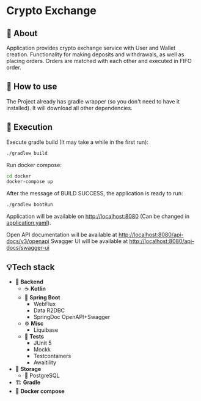 # Crypto Exchange

## 🔎 About
Application provides crypto exchange service with User and Wallet creation.
Functionality for making deposits and withdrawals, as well as placing orders.
Orders are matched with each other and executed in FIFO order.

## 📖 How to use
The Project already has gradle wrapper (so you don't need to have it installed).
It will download all other dependencies.

## 🚀 Execution
Execute gradle build (It may take a while in the first run):
```sh
./gradlew build
```
Run docker compose:
```sh
cd docker
docker-compose up
```
After the message of BUILD SUCCESS, the application is ready to run:
```sh
./gradlew bootRun
```

Application will be available on [http://localhost:8080](http://localhost:8080)
(Can be changed in [application.yaml](src/main/resources/application.yaml)).

Open API documentation will be available at [http://localhost:8080/api-docs/v3/openapi](http://localhost:8080/api-docs/v3/openapi)
Swagger UI will be available at [http://localhost:8080/api-docs/swagger-ui](http://localhost:8080/api-docs/swagger-ui)


## 💡Tech stack
- 🧠 **Backend**
    - ☕️ **Kotlin**
    - 🍃 **Spring Boot**
        - WebFlux
        - Data R2DBC
        - SpringDoc OpenAPI+Swagger
    - ⚙️ **Misc**
        - Liquibase
    - 🧪 **Tests**
        - JUnit 5
        - Mockk
        - Testcontainers
        - Awaitility
- 💾 **Storage**
    - 🔗 PostgreSQL
- 🏗 **Gradle**
- 🐳 **Docker compose**

